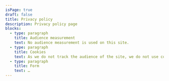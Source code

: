 ```yaml
---
isPage: true
draft: false
title: Privacy policy
description: Privacy policy page
blocks:
  - type: paragraph
    title: Audience measurement
    text: No audience measurement is used on this site.
  - type: paragraph
    title: Cookies
    text: As we do not track the audience of the site, we do not use cookies. So you have nothing to accept or refuse.
  - type: paragraph
    title: Form
    text: …
---
```

